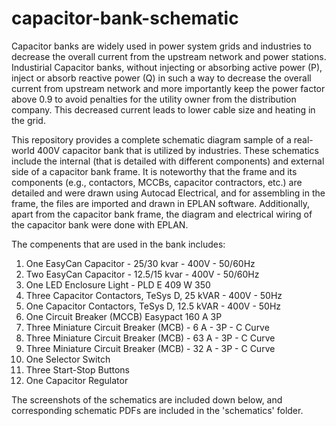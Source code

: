 # capacitor-bank-schematic
Capacitor banks are widely used in power system grids and industries to decrease the overall current from the upstream network and power stations. Industirial Capacitor banks, without injecting or absorbing active power (P), inject or absorb reactive power (Q) in such a way to decrease the overall current from upstream network and more importantly keep the power factor above 0.9 to avoid penalties for the utility owner from the distribution company. This decreased current leads to lower cable size and heating in the grid.

This repository provides a complete schematic diagram sample of a real-world 400V capacitor bank that is utilized by industries. These schematics include the internal (that is detailed with different components) and external side of a capacitor bank frame. It is noteworthy that the frame and its components (e.g., contactors, MCCBs, capacitor contractors, etc.) are detailed and were drawn using Autocad Electrical, and for assembling in the frame, the files are imported and drawn in EPLAN software. Additionally, apart from the capacitor bank frame, the diagram and electrical wiring of the capacitor bank were done with EPLAN.

The compenents that are used in the bank includes:
1. One EasyCan Capacitor - 25/30 kvar - 400V - 50/60Hz
2. Two EasyCan Capacitor - 12.5/15 kvar - 400V - 50/60Hz
3. One LED Enclosure Light - PLD E 409 W 350
4. Three Capacitor Contactors, TeSys D, 25 kVAR - 400V - 50Hz
5. One Capacitor Contactors, TeSys D, 12.5 kVAR - 400V - 50Hz
6. One Circuit Breaker (MCCB) Easypact 160 A 3P
7. Three Miniature Circuit Breaker (MCB) - 6 A - 3P - C Curve
8. Three Miniature Circuit Breaker (MCB) - 63 A - 3P - C Curve
9. Three Miniature Circuit Breaker (MCB) - 32 A - 3P - C Curve
10. One Selector Switch
11. Three Start-Stop Buttons
12. One Capacitor Regulator

The screenshots of the schematics are included down below, and corresponding schematic PDFs are included in the 'schematics' folder.

